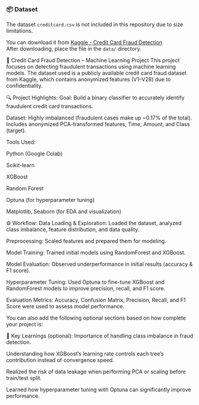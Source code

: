 ### 📦 Dataset

The dataset `creditcard.csv` is not included in this repository due to size limitations.

You can download it from [Kaggle - Credit Card Fraud Detection](https://www.kaggle.com/mlg-ulb/creditcardfraud)  
After downloading, place the file in the `data/` directory.

🧠 Credit Card Fraud Detection – Machine Learning Project
This project focuses on detecting fraudulent transactions using machine learning models. The dataset used is a publicly available credit card fraud dataset from Kaggle, which contains anonymized features (V1–V28) due to confidentiality.

🔍 Project Highlights:
Goal: Build a binary classifier to accurately identify fraudulent credit card transactions.

Dataset: Highly imbalanced (fraudulent cases make up ~0.17% of the total). Includes anonymized PCA-transformed features, Time, Amount, and Class (target).

Tools Used:

Python (Google Colab)

Scikit-learn

XGBoost

Random Forest

Optuna (for hyperparameter tuning)

Matplotlib, Seaborn (for EDA and visualization)

⚙️ Workflow:
Data Loading & Exploration: Loaded the dataset, analyzed class imbalance, feature distribution, and data quality.

Preprocessing: Scaled features and prepared them for modeling.

Model Training: Trained initial models using RandomForest and XGBoost.

Model Evaluation: Observed underperformance in initial results (accuracy & F1 score).

Hyperparameter Tuning: Used Optuna to fine-tune XGBoost and RandomForest models to improve precision, recall, and F1 score.

Evaluation Metrics: Accuracy, Confusion Matrix, Precision, Recall, and F1 Score were used to assess model performance.

You can also add the following optional sections based on how complete your project is:

📌 Key Learnings (optional):
Importance of handling class imbalance in fraud detection.

Understanding how XGBoost’s learning rate controls each tree’s contribution instead of convergence speed.

Realized the risk of data leakage when performing PCA or scaling before train/test split.

Learned how hyperparameter tuning with Optuna can significantly improve performance.

